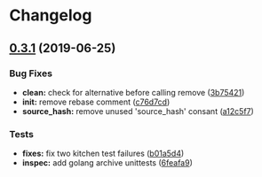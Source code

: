 # Changelog

## [0.3.1](https://github.com/saltstack-formulas/golang-formula/compare/v0.3.0...v0.3.1) (2019-06-25)


### Bug Fixes

* **clean:** check for alternative before calling remove ([3b75421](https://github.com/saltstack-formulas/golang-formula/commit/3b75421))
* **init:** remove rebase comment ([c76d7cd](https://github.com/saltstack-formulas/golang-formula/commit/c76d7cd))
* **source_hash:** remove unused 'source_hash' consant ([a12c5f7](https://github.com/saltstack-formulas/golang-formula/commit/a12c5f7))


### Tests

* **fixes:** fix two kitchen test failures ([b01a5d4](https://github.com/saltstack-formulas/golang-formula/commit/b01a5d4))
* **inspec:** add golang archive unittests ([6feafa9](https://github.com/saltstack-formulas/golang-formula/commit/6feafa9))
